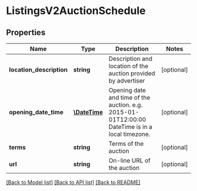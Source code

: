 # ListingsV2AuctionSchedule

## Properties
Name | Type | Description | Notes
------------ | ------------- | ------------- | -------------
**location_description** | **string** | Description and location of the auction provided by advertiser | [optional] 
**opening_date_time** | [**\DateTime**](\DateTime.md) | Opening date and time of the auction. e.g. 2015-01-01T12:00:00  DateTime is in a local timezone. | [optional] 
**terms** | **string** | Terms of the auction | [optional] 
**url** | **string** | On-line URL of the auction | [optional] 

[[Back to Model list]](../../README.md#documentation-for-models) [[Back to API list]](../../README.md#documentation-for-api-endpoints) [[Back to README]](../../README.md)

